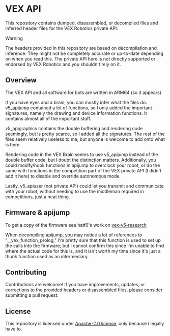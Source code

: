 # VEX API
 
This repository contains dumped, disassembled, or decompiled files and inferred header files for the VEX Robotics private API.
 
> [!WARNING]
> The headers provided in this repository are based on decompilation and inference. They might not be completely accurate or up-to-date depending on when you read this. The private API here is not directly supported or endorsed by VEX Robotics and you shouldn't rely on it.
 
## Overview
 
The VEX API and all software for bots are written in ARM64 (so it appears)

If you have eyes and a brain, you can mostly infer what the files do. 
v5_apijump contained a lot of functions, so I only added the important signatures, namely the drawing and device information functions. It contains almost all of the important stuff.

v5_apigraphics contains the double buffering and rendering code seemingly, but is pretty scarce, so I added all the signatures.
The rest of the files seem relatively useless to me, but anyone is welcome to add onto what is here.
 
Rendering code in the VEX Brain seems to use v5_apijump instead of the double buffer code, but I doubt the distinction matters.
Additionally, you could modify/hook functions in apijump to overclock your robot, or do the same with functions in the competition part of the VEX private API (I didn't add it here) to disable and override autonomous mode.
 
Lastly, v5_apiuser (not private API) could let you transmit and communicate with your robot, without needing to use the middleman required in competitions, just a neat thing.

## Firmware & apijump

To get a copy of the firmware see hatf0's work on [vex-v5-research](https://github.com/hatf0/vex-v5-research/tree/master)

When decompiling apijump, you may notice a lot of references to "__vex_function_prolog," I'm pretty sure that this function is used to set up the calls into the firmware; but I cannot confirm this since I'm unable to find where the actual code for this is, and it isn't worth my time since it's just a thunk function used as an intermediary.
 
## Contributing
 
Contributions are welcome! If you have improvements, updates, or corrections to the provided headers or disassembled files, please consider submitting a pull request.
 
## License
 
This repository is licensed under [Apache-2.0 license](LICENSE.txt), only because I legally have to.
